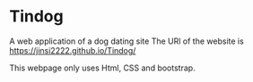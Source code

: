 # Tindog
A web application of a dog dating site
The URl of the website is  https://jinsi2222.github.io/Tindog/

This webpage only uses Html, CSS and bootstrap.
